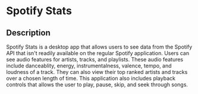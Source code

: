 # Spotify Stats

## Description

Spotify Stats is a desktop app that allows users to see data from the Spotify API that isn't readily available on the regular Spotify application. Users can see audio features for artists, tracks, and playlists. These audio features include danceablity, energy, instrumentalness, valence, tempo, and loudness of a track. They can also view their top ranked artists and tracks over a chosen length of time. This application also includes playback controls that allows the user to play, pause, skip, and seek through songs.
